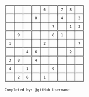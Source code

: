 
    ╔═══╤═══╤═══╦═══╤═══╤═══╦═══╤═══╤═══╗
    ║   │   │   ║   │ 6 │   ║ 7 │ 8 │   ║
    ╟───┼───┼───╫───┼───┼───╫───┼───┼───╢
    ║   │   │   ║ 8 │   │   ║ 4 │   │ 2 ║
    ╟───┼───┼───╫───┼───┼───╫───┼───┼───╢
    ║   │   │   ║   │   │ 7 ║   │ 1 │ 3 ║
    ╠═══╪═══╪═══╬═══╪═══╪═══╬═══╪═══╪═══╣
    ║   │ 9 │   ║   │   │ 8 ║ 1 │   │   ║
    ╟───┼───┼───╫───┼───┼───╫───┼───┼───╢
    ║ 1 │   │   ║   │ 2 │   ║   │   │ 7 ║
    ╟───┼───┼───╫───┼───┼───╫───┼───┼───╢
    ║   │   │ 4 ║ 6 │   │   ║   │ 2 │   ║
    ╠═══╪═══╪═══╬═══╪═══╪═══╬═══╪═══╪═══╣
    ║ 3 │ 8 │   ║ 4 │   │   ║   │   │   ║
    ╟───┼───┼───╫───┼───┼───╫───┼───┼───╢
    ║ 4 │   │ 1 ║   │   │ 9 ║   │   │   ║
    ╟───┼───┼───╫───┼───┼───╫───┼───┼───╢
    ║   │ 2 │ 6 ║   │ 1 │   ║   │   │   ║
    ╚═══╧═══╧═══╩═══╧═══╧═══╩═══╧═══╧═══╝

    Completed by: @gitHub Username